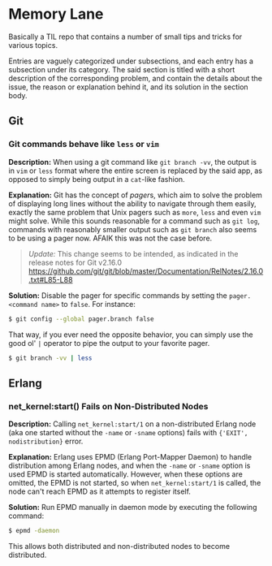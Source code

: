 # Memory Lane
Basically a TIL repo that contains a number of small tips and tricks for various topics.

Entries are vaguely categorized under subsections, and each entry has a subsection under its category. The said section is titled with a short description of the corresponding problem, and contain the details about the issue, the reason or explanation behind it, and its solution in the section body.

## Git
### Git commands behave like `less` or `vim`
**Description:** When using a git command like `git branch -vv`, the output is in `vim` or `less` format where the entire screen is replaced by the said app, as opposed to simply being output in a `cat`-like fashion.

**Explanation:** Git has the concept of *pager*s, which aim to solve the problem of displaying long lines without the ability to navigate through them easily, exactly the same problem that Unix pagers such as `more`, `less` and even `vim` might solve. While this sounds reasonable for a command such as `git log`, commands with reasonably smaller output such as `git branch` also seems to be using a pager now. AFAIK this was not the case before.
> *Update:* This change seems to be intended, as indicated in the release notes for Git v2.16.0 https://github.com/git/git/blob/master/Documentation/RelNotes/2.16.0.txt#L85-L88

**Solution:** Disable the pager for specific commands by setting the `pager.<command name>` to `false`. For instance:
```bash
$ git config --global pager.branch false
```

That way, if you ever need the opposite behavior, you can simply use the good ol' `|` operator to pipe the output to your favorite pager.
```bash
$ git branch -vv | less
```

## Erlang
### net_kernel:start() Fails on Non-Distributed Nodes
**Description:** Calling `net_kernel:start/1` on a non-distributed Erlang node (aka one started without the `-name` or `-sname` options) fails with `{'EXIT', nodistribution}` error.

**Explanation:** Erlang uses EPMD (Erlang Port-Mapper Daemon) to handle distribution among Erlang nodes, and when the `-name` or `-sname` option is used EPMD is started automatically. However, when these options are omitted, the EPMD is not started, so when `net_kernel:start/1` is called, the node can't reach EPMD as it attempts to register itself.

**Solution:** Run EPMD manually in daemon mode by executing the following command:

```bash
$ epmd -daemon
```

This allows both distributed and non-distributed nodes to become distributed.
